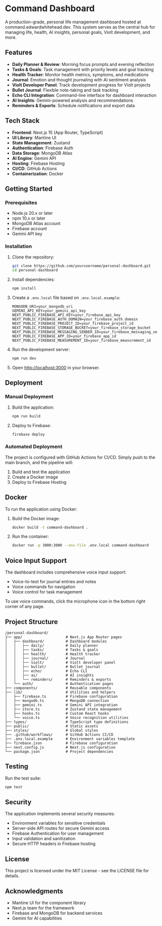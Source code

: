# Command Dashboard

A production-grade, personal life management dashboard hosted at command.edwardwhitehead.dev. This system serves as the central hub for managing life, health, AI insights, personal goals, Violt development, and more.

## Features

- **Daily Planner & Review**: Morning focus prompts and evening reflection
- **Tasks & Goals**: Task management with priority levels and goal tracking
- **Health Tracker**: Monitor health metrics, symptoms, and medications
- **Journal**: Emotion and thought journaling with AI sentiment analysis
- **Violt Developer Panel**: Track development progress for Violt projects
- **Bullet Journal**: Flexible note-taking and task tracking
- **Echo CLI Integration**: Command-line interface for dashboard interaction
- **AI Insights**: Gemini-powered analysis and recommendations
- **Reminders & Exports**: Schedule notifications and export data

## Tech Stack

- **Frontend**: Next.js 15 (App Router, TypeScript)
- **UI Library**: Mantine UI
- **State Management**: Zustand
- **Authentication**: Firebase Auth
- **Data Storage**: MongoDB Atlas
- **AI Engine**: Gemini API
- **Hosting**: Firebase Hosting
- **CI/CD**: GitHub Actions
- **Containerization**: Docker

## Getting Started

### Prerequisites

- Node.js 20.x or later
- npm 10.x or later
- MongoDB Atlas account
- Firebase account
- Gemini API key

### Installation

1. Clone the repository:
   ```bash
   git clone https://github.com/yourusername/personal-dashboard.git
   cd personal-dashboard
   ```

2. Install dependencies:
   ```bash
   npm install
   ```

3. Create a `.env.local` file based on `.env.local.example`:
   ```
   MONGODB_URI=your_mongodb_uri
   GEMINI_API_KEY=your_gemini_api_key
   NEXT_PUBLIC_FIREBASE_API_KEY=your_firebase_api_key
   NEXT_PUBLIC_FIREBASE_AUTH_DOMAIN=your_firebase_auth_domain
   NEXT_PUBLIC_FIREBASE_PROJECT_ID=your_firebase_project_id
   NEXT_PUBLIC_FIREBASE_STORAGE_BUCKET=your_firebase_storage_bucket
   NEXT_PUBLIC_FIREBASE_MESSAGING_SENDER_ID=your_firebase_messaging_sender_id
   NEXT_PUBLIC_FIREBASE_APP_ID=your_firebase_app_id
   NEXT_PUBLIC_FIREBASE_MEASUREMENT_ID=your_firebase_measurement_id
   ```

4. Run the development server:
   ```bash
   npm run dev
   ```

5. Open [http://localhost:3000](http://localhost:3000) in your browser.

## Deployment

### Manual Deployment

1. Build the application:
   ```bash
   npm run build
   ```

2. Deploy to Firebase:
   ```bash
   firebase deploy
   ```

### Automated Deployment

The project is configured with GitHub Actions for CI/CD. Simply push to the main branch, and the pipeline will:

1. Build and test the application
2. Create a Docker image
3. Deploy to Firebase Hosting

## Docker

To run the application using Docker:

1. Build the Docker image:
   ```bash
   docker build -t command-dashboard .
   ```

2. Run the container:
   ```bash
   docker run -p 3000:3000 --env-file .env.local command-dashboard
   ```

## Voice Input Support

The dashboard includes comprehensive voice input support:

- Voice-to-text for journal entries and notes
- Voice commands for navigation
- Voice control for task management

To use voice commands, click the microphone icon in the bottom right corner of any page.

## Project Structure

```
/personal-dashboard/
├── app/                    # Next.js App Router pages
│   ├── dashboard/          # Dashboard modules
│   │   ├── daily/          # Daily planner
│   │   ├── tasks/          # Tasks & goals
│   │   ├── health/         # Health tracker
│   │   ├── journal/        # Journal
│   │   ├── violt/          # Violt developer panel
│   │   ├── bullet/         # Bullet journal
│   │   ├── echo/           # Echo CLI
│   │   ├── ai/             # AI insights
│   │   └── reminders/      # Reminders & exports
│   └── auth/               # Authentication pages
├── components/             # Reusable components
├── lib/                    # Utilities and helpers
│   ├── firebase.ts         # Firebase configuration
│   ├── mongodb.ts          # MongoDB connection
│   ├── gemini.ts           # Gemini API integration
│   ├── store.ts            # Zustand state management
│   ├── hooks.ts            # Custom React hooks
│   └── voice.ts            # Voice recognition utilities
├── types/                  # TypeScript type definitions
├── public/                 # Static assets
├── styles/                 # Global styles
├── .github/workflows/      # GitHub Actions CI/CD
├── .env.local.example      # Environment variables template
├── firebase.json           # Firebase configuration
├── next.config.js          # Next.js configuration
└── package.json            # Project dependencies
```

## Testing

Run the test suite:

```bash
npm test
```

## Security

The application implements several security measures:

- Environment variables for sensitive credentials
- Server-side API routes for secure Gemini access
- Firebase Authentication for user management
- Input validation and sanitization
- Secure HTTP headers in Firebase hosting

## License

This project is licensed under the MIT License - see the LICENSE file for details.

## Acknowledgments

- Mantine UI for the component library
- Next.js team for the framework
- Firebase and MongoDB for backend services
- Gemini for AI capabilities
